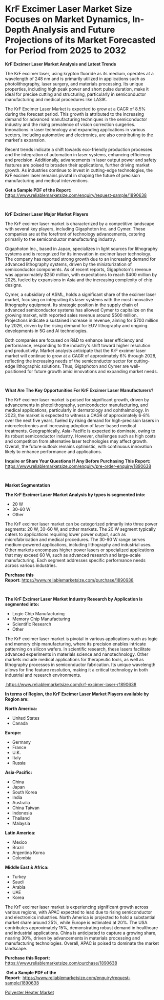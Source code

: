 <p><h1>KrF Excimer Laser Market Size Focuses on Market Dynamics, In-Depth Analysis and Future Projections of its Market Forecasted for Period from 2025 to 2032</h1></p><p><strong>KrF Excimer Laser Market Analysis and Latest Trends</strong></p>
<p><p>The KrF excimer laser, using krypton fluoride as its medium, operates at a wavelength of 248 nm and is primarily utilized in applications such as photolithography, laser surgery, and materials processing. Its unique properties, including high peak power and short pulse duration, make it ideal for precise cutting and structuring, particularly in semiconductor manufacturing and medical procedures like LASIK.</p><p>The KrF Excimer Laser Market is expected to grow at a CAGR of 8.5% during the forecast period. This growth is attributed to the increasing demand for advanced manufacturing techniques in the semiconductor industry and the rising prevalence of vision correction surgeries. Innovations in laser technology and expanding applications in various sectors, including automotive and electronics, are also contributing to the market's expansion. </p><p>Recent trends indicate a shift towards eco-friendly production processes and the integration of automation in laser systems, enhancing efficiency and precision. Additionally, advancements in laser output power and safety features are poised to broaden their applications, further driving market growth. As industries continue to invest in cutting-edge technologies, the KrF excimer laser remains pivotal in shaping the future of precision manufacturing and medical interventions.</p></p>
<p><strong>Get a Sample PDF of the Report:&nbsp;</strong> <a href="https://www.reliablemarketsize.com/enquiry/request-sample/1890638?utm_campaign=2218&utm_medium=2&utm_source=Github&utm_content=ia&utm_term=11022025&utm_id=krf-excimer-laser">https://www.reliablemarketsize.com/enquiry/request-sample/1890638</a></p>
<p>&nbsp;</p>
<p><strong>KrF Excimer Laser Major Market Players</strong></p>
<p><p>The KrF excimer laser market is characterized by a competitive landscape with several key players, including Gigaphoton Inc. and Cymer. These companies are at the forefront of technology advancements, catering primarily to the semiconductor manufacturing industry.</p><p>Gigaphoton Inc., based in Japan, specializes in light sources for lithography systems and is recognized for its innovation in excimer laser technology. The company has reported strong growth due to an increasing demand for advanced lithography systems, driven by the miniaturization of semiconductor components. As of recent reports, Gigaphoton's revenue was approximately $250 million, with expectations to reach $400 million by 2025, fueled by expansions in Asia and the increasing complexity of chip designs.</p><p>Cymer, a subsidiary of ASML, holds a significant share of the excimer laser market, focusing on integrating its laser systems with the most innovative lithography equipment. Its strategic position in the supply chain of advanced semiconductor systems has allowed Cymer to capitalize on the growing market, with reported sales revenue around $500 million. Projections indicate a sustained increase in revenue, aiming for $700 million by 2026, driven by the rising demand for EUV lithography and ongoing developments in 5G and AI technologies.</p><p>Both companies are focused on R&D to enhance laser efficiency and performance, responding to the industry's shift toward higher resolution and productivity. Market analysts anticipate that the KrF excimer laser market will continue to grow at a CAGR of approximately 6% through 2028, reflecting the increasing needs of the semiconductor sector for cutting-edge lithographic solutions. Thus, Gigaphoton and Cymer are well-positioned for future growth amid innovations and expanding market needs.</p></p>
<p>&nbsp;</p>
<p><strong>What Are The Key Opportunities For KrF Excimer Laser Manufacturers?</strong></p>
<p><p>The KrF excimer laser market is poised for significant growth, driven by advancements in photolithography, semiconductor manufacturing, and medical applications, particularly in dermatology and ophthalmology. In 2023, the market is expected to witness a CAGR of approximately 6-8% over the next five years, fueled by rising demand for high-precision lasers in microelectronics and increasing adoption of laser-based medical treatments. Geographically, Asia-Pacific is expected to dominate, owing to its robust semiconductor industry. However, challenges such as high costs and competition from alternative laser technologies may affect growth. Overall, the future outlook remains optimistic, with continuous innovation likely to enhance performance and applications.</p></p>
<p><strong>Inquire or Share Your Questions If Any Before Purchasing This Report:</strong> <a href="https://www.reliablemarketsize.com/enquiry/pre-order-enquiry/1890638?utm_campaign=2218&utm_medium=2&utm_source=Github&utm_content=ia&utm_term=11022025&utm_id=krf-excimer-laser">https://www.reliablemarketsize.com/enquiry/pre-order-enquiry/1890638</a></p>
<p>&nbsp;</p>
<p><strong>Market Segmentation</strong></p>
<p><strong>The KrF Excimer Laser Market Analysis by types is segmented into:</strong></p>
<p><ul><li>20 W</li><li>30-60 W</li><li>Other</li></ul></p>
<p><p>The KrF excimer laser market can be categorized primarily into three power segments: 20 W, 30-60 W, and other markets. The 20 W segment typically caters to applications requiring lower power output, such as microfabrication and medical procedures. The 30-60 W range serves medium-powered applications, including lithography and industrial uses. Other markets encompass higher power lasers or specialized applications that may exceed 60 W, such as advanced research and large-scale manufacturing. Each segment addresses specific performance needs across various industries.</p></p>
<p><strong>Purchase this Report:&nbsp;</strong><a href="https://www.reliablemarketsize.com/purchase/1890638?utm_campaign=2218&utm_medium=2&utm_source=Github&utm_content=ia&utm_term=11022025&utm_id=krf-excimer-laser">https://www.reliablemarketsize.com/purchase/1890638</a></p>
<p>&nbsp;</p>
<p><strong>The KrF Excimer Laser Market Industry Research by Application is segmented into:</strong></p>
<p><ul><li>Logic Chip Manufacturing</li><li>Memory Chip Manufacturing</li><li>Scientific Research</li><li>Other</li></ul></p>
<p><p>The KrF excimer laser market is pivotal in various applications such as logic and memory chip manufacturing, where its precision enables intricate patterning on silicon wafers. In scientific research, these lasers facilitate advanced experiments in materials science and nanotechnology. Other markets include medical applications for therapeutic tools, as well as lithography processes in semiconductor fabrication. Its unique wavelength allows for fine feature resolution, making it a critical technology in both industrial and research environments.</p></p>
<p><a href="https://www.reliablemarketsize.com/krf-excimer-laser-r1890638?utm_campaign=2218&utm_medium=2&utm_source=Github&utm_content=ia&utm_term=11022025&utm_id=krf-excimer-laser">&nbsp;https://www.reliablemarketsize.com/krf-excimer-laser-r1890638</a></p>
<p><strong>In terms of Region, the KrF Excimer Laser Market Players available by Region are:</strong></p>
<p>
    <p> <strong> North America: </strong>
        <ul>
            <li>United States</li>
            <li>Canada</li>
        </ul>
        </p> 
    <p> <strong> Europe: </strong>
        <ul>
            <li>Germany</li>
            <li>France</li>
            <li>U.K.</li>
            <li>Italy</li>
            <li>Russia</li>
        </ul>
        </p> 
    <p> <strong> Asia-Pacific: </strong>
        <ul>
            <li>China</li>
            <li>Japan</li>
            <li>South Korea</li>
            <li>India</li>
            <li>Australia</li>
            <li>China Taiwan</li>
            <li>Indonesia</li>
            <li>Thailand</li>
            <li>Malaysia</li>
        </ul>
        </p> 
    <p> <strong> Latin America: </strong>
        <ul>
            <li>Mexico</li>
            <li>Brazil</li>
            <li>Argentina Korea</li>
            <li>Colombia</li>
        </ul>
        </p> 
    <p> <strong> Middle East & Africa: </strong>
        <ul>
            <li>Turkey</li>
            <li>Saudi</li>
            <li>Arabia</li>
            <li>UAE</li>
            <li>Korea</li>
        </ul>
    </p>
    </p>
<p><p>The KrF excimer laser market is experiencing significant growth across various regions, with APAC expected to lead due to rising semiconductor and electronics industries. North America is projected to hold a substantial market share around 25%, while Europe is estimated at 20%. The USA contributes approximately 15%, demonstrating robust demand in healthcare and industrial applications. China is anticipated to capture a growing share, nearing 30%, driven by advancements in materials processing and manufacturing technologies. Overall, APAC is poised to dominate the market landscape.</p></p>
<p><strong>Purchase this Report: </strong><a href="https://www.reliablemarketsize.com/purchase/1890638?utm_campaign=2218&utm_medium=2&utm_source=Github&utm_content=ia&utm_term=11022025&utm_id=krf-excimer-laser">https://www.reliablemarketsize.com/purchase/1890638</a></p>
<p>&nbsp;<strong>Get a Sample PDF of the Report:&nbsp;&nbsp;</strong><a href="https://www.reliablemarketsize.com/enquiry/request-sample/1890638?utm_campaign=2218&utm_medium=2&utm_source=Github&utm_content=ia&utm_term=11022025&utm_id=krf-excimer-laser">https://www.reliablemarketsize.com/enquiry/request-sample/1890638</a></p>
<p><strong></strong></p>
<p><p><a href="https://github.com/edacruz6/Market-Research-Report-List-1/blob/main/polyester-heater-market.md?utm_campaign=2218&utm_medium=2&utm_source=Github&utm_content=ia&utm_term=11022025&utm_id=krf-excimer-laser">Polyester Heater Market</a></p></p>